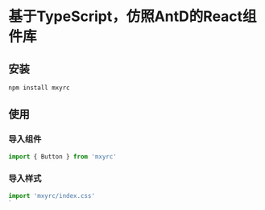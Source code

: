 # 基于TypeScript，仿照AntD的React组件库

## 安装
`npm install mxyrc`

## 使用
### 导入组件
```js
import { Button } from 'mxyrc'
```
### 导入样式
```js
import 'mxyrc/index.css'
`
